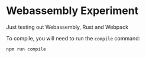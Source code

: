 # Webassembly Experiment
Just testing out Webassembly, Rust and Webpack

To compile, you will need to run the `compile` command:

```
npm run compile
```
